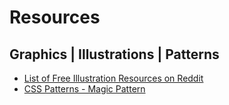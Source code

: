 # Resources

## Graphics | Illustrations | Patterns

- [List of Free Illustration Resources on Reddit](https://www.reddit.com/r/web_design/comments/dafv67/where_you_find_free_good_quality_illustrations/)
- [CSS Patterns - Magic Pattern](https://www.magicpattern.design/tools/css-backgrounds)